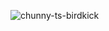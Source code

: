 ![chunny-ts-birdkick](https://github.com/KamranV21/KamranV21/assets/42230740/25ead5c7-af77-445e-9e01-0de767d4a71b)
